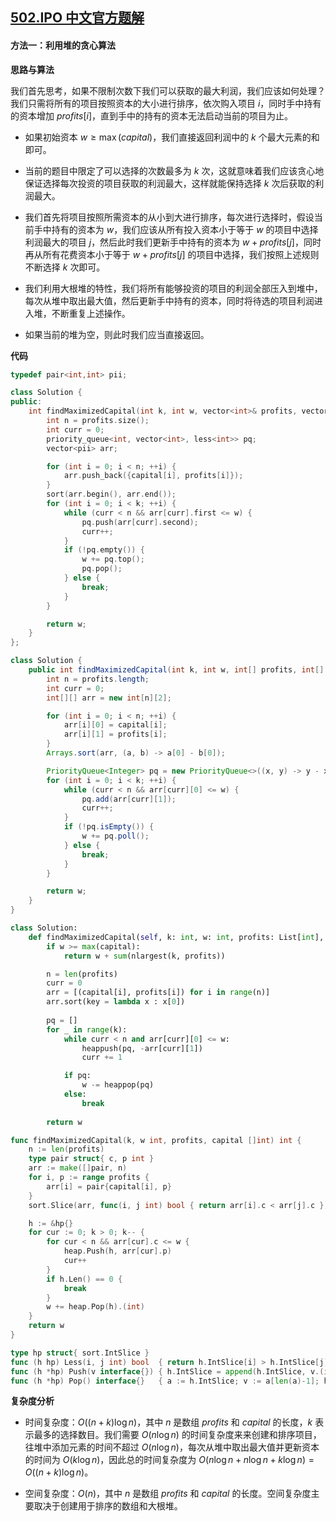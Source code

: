 ## [502.IPO 中文官方题解](https://leetcode.cn/problems/ipo/solutions/100000/ipo-by-leetcode-solution-89zm)
#### 方法一：利用堆的贪心算法

**思路与算法**

我们首先思考，如果不限制次数下我们可以获取的最大利润，我们应该如何处理？我们只需将所有的项目按照资本的大小进行排序，依次购入项目 $i$，同时手中持有的资本增加 $\textit{profits}[i]$，直到手中的持有的资本无法启动当前的项目为止。

+ 如果初始资本 $w \ge \max(\textit{capital})$，我们直接返回利润中的 $k$ 个最大元素的和即可。

+ 当前的题目中限定了可以选择的次数最多为 $k$ 次，这就意味着我们应该贪心地保证选择每次投资的项目获取的利润最大，这样就能保持选择 $k$ 次后获取的利润最大。

+ 我们首先将项目按照所需资本的从小到大进行排序，每次进行选择时，假设当前手中持有的资本为 $w$，我们应该从所有投入资本小于等于 $w$ 的项目中选择利润最大的项目 $j$，然后此时我们更新手中持有的资本为 $w + \textit{profits}[j]$，同时再从所有花费资本小于等于 $w + \textit{profits}[j]$ 的项目中选择，我们按照上述规则不断选择 $k$ 次即可。

+ 我们利用大根堆的特性，我们将所有能够投资的项目的利润全部压入到堆中，每次从堆中取出最大值，然后更新手中持有的资本，同时将待选的项目利润进入堆，不断重复上述操作。

+ 如果当前的堆为空，则此时我们应当直接返回。

**代码**

```C++ [sol1-C++]
typedef pair<int,int> pii;

class Solution {
public:
    int findMaximizedCapital(int k, int w, vector<int>& profits, vector<int>& capital) {
        int n = profits.size();
        int curr = 0;
        priority_queue<int, vector<int>, less<int>> pq;
        vector<pii> arr;

        for (int i = 0; i < n; ++i) {
            arr.push_back({capital[i], profits[i]});
        }
        sort(arr.begin(), arr.end());
        for (int i = 0; i < k; ++i) {
            while (curr < n && arr[curr].first <= w) {
                pq.push(arr[curr].second);
                curr++;
            }
            if (!pq.empty()) {
                w += pq.top();
                pq.pop();
            } else {
                break;
            }
        }

        return w;
    }
};
```

```Java [sol1-Java]
class Solution {
    public int findMaximizedCapital(int k, int w, int[] profits, int[] capital) {
        int n = profits.length;
        int curr = 0;
        int[][] arr = new int[n][2];

        for (int i = 0; i < n; ++i) {
            arr[i][0] = capital[i];
            arr[i][1] = profits[i];
        }
        Arrays.sort(arr, (a, b) -> a[0] - b[0]);

        PriorityQueue<Integer> pq = new PriorityQueue<>((x, y) -> y - x);
        for (int i = 0; i < k; ++i) {
            while (curr < n && arr[curr][0] <= w) {
                pq.add(arr[curr][1]);
                curr++;
            }
            if (!pq.isEmpty()) {
                w += pq.poll();
            } else {
                break;
            }
        }

        return w;
    }
}
```

```Python [sol1-Python3]
class Solution:
    def findMaximizedCapital(self, k: int, w: int, profits: List[int], capital: List[int]) -> int:
        if w >= max(capital):
            return w + sum(nlargest(k, profits))

        n = len(profits)
        curr = 0
        arr = [(capital[i], profits[i]) for i in range(n)]
        arr.sort(key = lambda x : x[0])
        
        pq = []
        for _ in range(k):
            while curr < n and arr[curr][0] <= w:
                heappush(pq, -arr[curr][1])
                curr += 1

            if pq:
                w -= heappop(pq)
            else:
                break
        
        return w
```

```go [sol1-Golang]
func findMaximizedCapital(k, w int, profits, capital []int) int {
    n := len(profits)
    type pair struct{ c, p int }
    arr := make([]pair, n)
    for i, p := range profits {
        arr[i] = pair{capital[i], p}
    }
    sort.Slice(arr, func(i, j int) bool { return arr[i].c < arr[j].c })

    h := &hp{}
    for cur := 0; k > 0; k-- {
        for cur < n && arr[cur].c <= w {
            heap.Push(h, arr[cur].p)
            cur++
        }
        if h.Len() == 0 {
            break
        }
        w += heap.Pop(h).(int)
    }
    return w
}

type hp struct{ sort.IntSlice }
func (h hp) Less(i, j int) bool  { return h.IntSlice[i] > h.IntSlice[j] }
func (h *hp) Push(v interface{}) { h.IntSlice = append(h.IntSlice, v.(int)) }
func (h *hp) Pop() interface{}   { a := h.IntSlice; v := a[len(a)-1]; h.IntSlice = a[:len(a)-1]; return v }
```

**复杂度分析**

- 时间复杂度：$O((n + k) \log n)$，其中 $n$ 是数组 $\textit{profits}$ 和 $\textit{capital}$ 的长度，$k$ 表示最多的选择数目。我们需要 $O(n \log n)$ 的时间复杂度来来创建和排序项目，往堆中添加元素的时间不超过 $O(n \log n)$，每次从堆中取出最大值并更新资本的时间为 $O(k \log n)$，因此总的时间复杂度为 $O(n \log n + n \log n + k \log n) = O((n + k) \log n)$。

- 空间复杂度：$O(n)$，其中 $n$ 是数组 $\textit{profits}$ 和 $\textit{capital}$ 的长度。空间复杂度主要取决于创建用于排序的数组和大根堆。